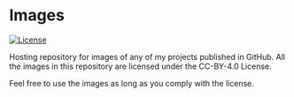 # Images
[![License](https://img.shields.io/github/license/TobiasBriones/images)](https://github.com/TobiasBriones/images/blob/master/LICENSE)

Hosting repository for images of any of my projects published in GitHub. All the images in this repository are licensed under the CC-BY-4.0 License.

Feel free to use the images as long as you comply with the license.
